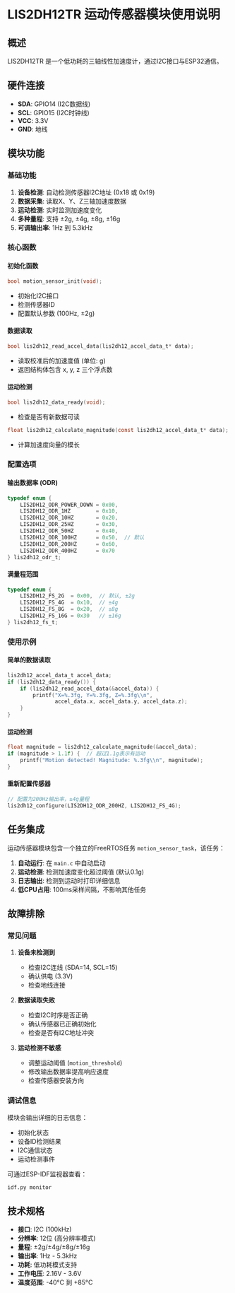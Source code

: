 # LIS2DH12TR 运动传感器模块使用说明

## 概述
LIS2DH12TR 是一个低功耗的三轴线性加速度计，通过I2C接口与ESP32通信。

## 硬件连接
- **SDA**: GPIO14 (I2C数据线)
- **SCL**: GPIO15 (I2C时钟线)
- **VCC**: 3.3V
- **GND**: 地线

## 模块功能

### 基础功能
1. **设备检测**: 自动检测传感器I2C地址 (0x18 或 0x19)
2. **数据采集**: 读取X、Y、Z三轴加速度数据
3. **运动检测**: 实时监测加速度变化
4. **多种量程**: 支持 ±2g, ±4g, ±8g, ±16g
5. **可调输出率**: 1Hz 到 5.3kHz

### 核心函数

#### 初始化函数
```c
bool motion_sensor_init(void);
```
- 初始化I2C接口
- 检测传感器ID
- 配置默认参数 (100Hz, ±2g)

#### 数据读取
```c
bool lis2dh12_read_accel_data(lis2dh12_accel_data_t* data);
```
- 读取校准后的加速度值 (单位: g)
- 返回结构体包含 x, y, z 三个浮点数

#### 运动检测
```c
bool lis2dh12_data_ready(void);
```
- 检查是否有新数据可读

```c
float lis2dh12_calculate_magnitude(const lis2dh12_accel_data_t* data);
```
- 计算加速度向量的模长

### 配置选项

#### 输出数据率 (ODR)
```c
typedef enum {
    LIS2DH12_ODR_POWER_DOWN = 0x00,
    LIS2DH12_ODR_1HZ        = 0x10,
    LIS2DH12_ODR_10HZ       = 0x20,
    LIS2DH12_ODR_25HZ       = 0x30,
    LIS2DH12_ODR_50HZ       = 0x40,
    LIS2DH12_ODR_100HZ      = 0x50,  // 默认
    LIS2DH12_ODR_200HZ      = 0x60,
    LIS2DH12_ODR_400HZ      = 0x70
} lis2dh12_odr_t;
```

#### 满量程范围
```c
typedef enum {
    LIS2DH12_FS_2G  = 0x00,  // 默认, ±2g
    LIS2DH12_FS_4G  = 0x10,  // ±4g
    LIS2DH12_FS_8G  = 0x20,  // ±8g
    LIS2DH12_FS_16G = 0x30   // ±16g
} lis2dh12_fs_t;
```

### 使用示例

#### 简单的数据读取
```c
lis2dh12_accel_data_t accel_data;
if (lis2dh12_data_ready()) {
    if (lis2dh12_read_accel_data(&accel_data)) {
        printf("X=%.3fg, Y=%.3fg, Z=%.3fg\\n", 
               accel_data.x, accel_data.y, accel_data.z);
    }
}
```

#### 运动检测
```c
float magnitude = lis2dh12_calculate_magnitude(&accel_data);
if (magnitude > 1.1f) {  // 超过1.1g表示有运动
    printf("Motion detected! Magnitude: %.3fg\\n", magnitude);
}
```

#### 重新配置传感器
```c
// 配置为200Hz输出率，±4g量程
lis2dh12_configure(LIS2DH12_ODR_200HZ, LIS2DH12_FS_4G);
```

## 任务集成

运动传感器模块包含一个独立的FreeRTOS任务 `motion_sensor_task`，该任务：

1. **自动运行**: 在 `main.c` 中自动启动
2. **运动检测**: 检测加速度变化超过阈值 (默认0.1g)
3. **日志输出**: 检测到运动时打印详细信息
4. **低CPU占用**: 100ms采样间隔，不影响其他任务

## 故障排除

### 常见问题
1. **设备未检测到**
   - 检查I2C连线 (SDA=14, SCL=15)
   - 确认供电 (3.3V)
   - 检查地线连接

2. **数据读取失败**
   - 检查I2C时序是否正确
   - 确认传感器已正确初始化
   - 检查是否有I2C地址冲突

3. **运动检测不敏感**
   - 调整运动阈值 (`motion_threshold`)
   - 修改输出数据率提高响应速度
   - 检查传感器安装方向

### 调试信息
模块会输出详细的日志信息：
- 初始化状态
- 设备ID检测结果
- I2C通信状态
- 运动检测事件

可通过ESP-IDF监视器查看：
```bash
idf.py monitor
```

## 技术规格
- **接口**: I2C (100kHz)
- **分辨率**: 12位 (高分辨率模式)
- **量程**: ±2g/±4g/±8g/±16g
- **输出率**: 1Hz - 5.3kHz
- **功耗**: 低功耗模式支持
- **工作电压**: 2.16V - 3.6V
- **温度范围**: -40°C 到 +85°C